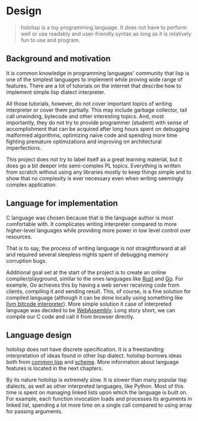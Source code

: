 # Design

> hololisp is a toy programming language. It does not have to perform well or use readably and user-friendly syntax as long as it is relatively fun to use and program.

## Background and motivation

It is common knowledge in programming languages' community that lisp is one of the simplest languages to implement while proving wide range of features. There are a lot of tutorials on the internet that describe how to implement simple lisp dialect interpreter.

All those tutorials, however, do not cover important topics of writing interpreter or cover them partially. This may include garbage collector, tail call unwinding, bytecode and other interesting topics. And, most importantly, they do not try to provide programmer (student) with sense of accomplishment that can be acquired after long hours spent on debugging malformed algorithms, optimizing naive code and spending more time fighting premature optimizations and improving on architectural imperfections.

This project does not try to label itself as a great learning material, but it does go a bit deeper into semi-complex PL topics. Everything is written from scratch without using any libraries mostly to keep things simple and to show that no complexity is ever necessary even when writing seemingly complex application.

## Language for implementation

C language was chosen because that is the language author is most comfortable with. It complicates writing interpreter compared to more higher-level languages while providing more power in low level control over resources.

That is to say, the process of writing language is not straightforward at all and required several sleepless nights spent of debugging memory corruption bugs.

Additional goal set at the start of the project is to create an online compiler/playground, similar to the ones languages like [Rust](https://play.rust-lang.org/) and [Go](https://go.dev/play/). For example, Go achieves this by having a web server receiving code from clients, compiling it and sending result. This, of course, is a fine solution for compiled language (although it can be done locally using something like [llvm bitcode interpreter](https://llvm.org/docs/CommandGuide/lli.html)). More simple solution it case of interpreted language was decided to be [WebAssembly](https://webassembly.org/). Long story short, we can compile our C code and call it from browser directly.

## Language design 

hololisp does not have discrete specification. It is a freestanding interpretation of ideas found in other lisp dialect. hololisp borrows ideas both from [common lisp](https://common-lisp.net/) and [scheme](https://www.scheme.com/tspl4/). More information about language features is located in the next chapters.

By its nature hololisp is extremely slow. It is slower than many popular lisp dialects, as well as other interpreted languages, like Python. Most of this time is spent on managing linked lists upon which the language is built on. For example, each function invocation loads and processes its arguments in linked list, spending a lot more time on a single call compared to using array for passing arguments.